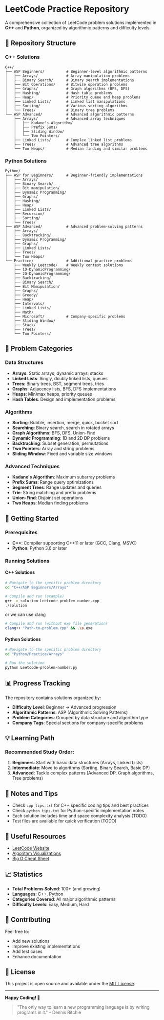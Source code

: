 # LeetCode Practice Repository

A comprehensive collection of LeetCode problem solutions implemented in **C++** and **Python**, organized by algorithmic patterns and difficulty levels.

## 📁 Repository Structure

### C++ Solutions
```
C++/
├── ASP Beginners/          # Beginner-level algorithmic patterns
│   ├── Arrays/             # Array manipulation problems
│   ├── Binary Search/      # Binary search implementations
│   ├── Bit Operations/     # Bitwise operation problems
│   ├── Graphs/             # Graph algorithms (BFS, DFS)
│   ├── Hashing/            # Hash table problems
│   ├── Heap/               # Priority queue and heap problems
│   ├── Linked Lists/       # Linked list manipulations
│   ├── Sorting/            # Various sorting algorithms
│   └── Trees/              # Binary tree problems
└── ASP Advanced/           # Advanced algorithmic patterns
    ├── Arrays/             # Advanced array techniques
    │   ├── Kadane's Algorithm/
    │   ├── Prefix Sums/
    │   ├── Sliding Window/
    │   └── Two Pointers/
    ├── Linked Lists/       # Complex linked list problems
    ├── Trees/              # Advanced tree algorithms
    └── Two Heaps/          # Median finding and similar problems
```

### Python Solutions
```
Python/
├── ASP for Beginners/      # Beginner-friendly implementations
│   ├── Arrays/
│   ├── Binary Search/
│   ├── Bit manipulation/
│   ├── Dynamic Programming/
│   ├── Graphs/
│   ├── Hashing/
│   ├── Heap/
│   ├── Linked Lists/
│   ├── Recursion/
│   ├── Sorting/
│   └── Trees/
├── ASP Advanced/           # Advanced problem-solving patterns
│   ├── Arrays/
│   ├── Backtracking/
│   ├── Dynamic Programming/
│   ├── Graphs/
│   ├── Linked Lists/
│   ├── Trees/
│   └── Two Heaps/
└── Practice/               # Additional practice problems
    ├── Weekly Leetcode/    # Weekly contest solutions
    ├── 1D-DynamicProgramming/
    ├── 2D-DynamicProgramming/
    ├── Backtracking/
    ├── Binary Search/
    ├── Bit Manipulation/
    ├── Graphs/
    ├── Greedy/
    ├── Heap/
    ├── Intervals/
    ├── Linked Lists/
    ├── Math/
    ├── Microsoft/          # Company-specific problems
    ├── Sliding Window/
    ├── Stack/
    ├── Trees/
    └── Two Pointers/
```

## 🎯 Problem Categories

### Data Structures
- **Arrays**: Static arrays, dynamic arrays, stacks
- **Linked Lists**: Singly, doubly linked lists, queues
- **Trees**: Binary trees, BST, segment trees, tries
- **Graphs**: Adjacency lists, BFS, DFS implementations
- **Heaps**: Min/max heaps, priority queues
- **Hash Tables**: Design and implementation problems

### Algorithms
- **Sorting**: Bubble, insertion, merge, quick, bucket sort
- **Searching**: Binary search, search in rotated arrays
- **Graph Algorithms**: BFS, DFS, Union-Find
- **Dynamic Programming**: 1D and 2D DP problems
- **Backtracking**: Subset generation, permutations
- **Two Pointers**: Array and string problems
- **Sliding Window**: Fixed and variable size windows

### Advanced Techniques
- **Kadane's Algorithm**: Maximum subarray problems
- **Prefix Sums**: Range query optimizations
- **Segment Trees**: Range updates and queries
- **Trie**: String matching and prefix problems
- **Union-Find**: Disjoint set operations
- **Two Heaps**: Median finding problems

## 🚀 Getting Started

### Prerequisites
- **C++**: Compiler supporting C++11 or later (GCC, Clang, MSVC)
- **Python**: Python 3.6 or later

### Running Solutions

#### C++ Solutions
```bash
# Navigate to the specific problem directory
cd "C++/ASP Beginners/Arrays"

# Compile and run (example)
g++ -o solution Leetcode-problem-number.cpp
./solution
```

or we can use clang
```bash
# Compile and run (without exe file generation)
clang++ "Path-to-problem.cpp" && .\a.exe

```

#### Python Solutions
```bash
# Navigate to the specific problem directory
cd "Python/Practice/Arrays"

# Run the solution
python Leetcode-problem-number.py
```

## 📊 Progress Tracking

The repository contains solutions organized by:
- **Difficulty Level**: Beginner → Advanced progression
- **Algorithmic Patterns**: ASP (Algorithmic Solving Patterns)
- **Problem Categories**: Grouped by data structure and algorithm type
- **Company Tags**: Special sections for company-specific problems

## 💡 Learning Path

### Recommended Study Order:
1. **Beginners**: Start with basic data structures (Arrays, Linked Lists)
2. **Intermediate**: Move to algorithms (Sorting, Binary Search, Basic DP)
3. **Advanced**: Tackle complex patterns (Advanced DP, Graph algorithms, Tree problems)

## 📝 Notes and Tips

- Check `cpp tips.txt` for C++ specific coding tips and best practices
- Check `python tips.txt` for Python-specific implementation notes
- Each solution includes time and space complexity analysis (TODO)
- Test files are available for quick verification (TODO)

## 🔗 Useful Resources

- [LeetCode Website](https://leetcode.com/)
- [Algorithm Visualizations](https://visualgo.net/)
- [Big O Cheat Sheet](https://www.bigocheatsheet.com/)

## 📈 Statistics

- **Total Problems Solved**: 100+ (and growing)
- **Languages**: C++, Python
- **Categories Covered**: All major algorithmic patterns
- **Difficulty Levels**: Easy, Medium, Hard

## 🤝 Contributing

Feel free to:
- Add new solutions
- Improve existing implementations
- Add test cases
- Enhance documentation

## 📄 License

This project is open source and available under the [MIT License](LICENSE).

---

**Happy Coding! 🚀**

> "The only way to learn a new programming language is by writing programs in it." - Dennis Ritchie
